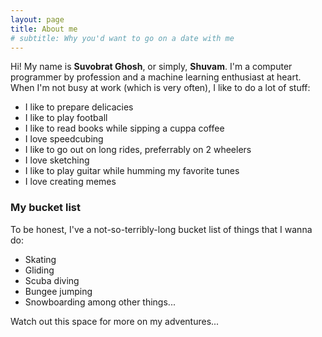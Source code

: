 ```yaml
---
layout: page
title: About me
# subtitle: Why you'd want to go on a date with me
---
```


Hi! My name is **Suvobrat Ghosh**, or simply, **Shuvam**. I'm a computer programmer by profession and a machine learning enthusiast at heart. When I'm not busy at work (which is very often), I like to do a lot of stuff:

- I like to prepare delicacies
- I like to play football
- I like to read books while sipping a cuppa coffee
- I love speedcubing
- I like to go out on long rides, preferrably on 2 wheelers
- I love sketching
- I like to play guitar while humming my favorite tunes
- I love creating memes

### My bucket list

To be honest, I've a not-so-terribly-long bucket list of things that I wanna do:

- Skating
- Gliding
- Scuba diving
- Bungee jumping
- Snowboarding among other things...

Watch out this space for more on my adventures...